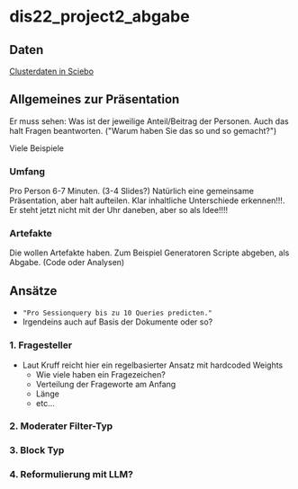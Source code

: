 # dis22_project2_abgabe

## Daten

[Clusterdaten in Sciebo](https://th-koeln.sciebo.de/apps/files/?dir=/DIS22%20-%20Data/Cluster_results&fileid=911182124)

## Allgemeines zur Präsentation

Er muss sehen: Was ist der jeweilige Anteil/Beitrag der Personen.
Auch das halt Fragen beantworten.
("Warum haben Sie das so und so gemacht?")

Viele Beispiele

### Umfang

Pro Person 6-7 Minuten. (3-4 Slides?)
Natürlich eine gemeinsame Präsentation, aber halt aufteilen. Klar inhaltliche Unterschiede erkennen!!!.
Er steht jetzt nicht mit der Uhr daneben, aber so als Idee!!!!

### Artefakte

Die wollen Artefakte haben.
Zum Beispiel Generatoren Scripte abgeben, als Abgabe. (Code oder Analysen)

## Ansätze

- `"Pro Sessionquery bis zu 10 Queries predicten."`
- Irgendeins auch auf Basis der Dokumente oder so?

### 1. Fragesteller

- Laut Kruff reicht hier ein regelbasierter Ansatz mit hardcoded Weights
  - Wie viele haben ein Fragezeichen?
  - Verteilung der Frageworte am Anfang
  - Länge
  - etc...

### 2. Moderater Filter-Typ

### 3. Block Typ

### 4. Reformulierung mit LLM?
